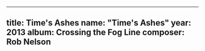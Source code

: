 
---
title: Time's Ashes
name: "Time's Ashes"
year:  2013
album: Crossing the Fog Line
composer: Rob Nelson
---

